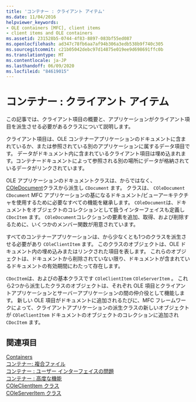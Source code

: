 ```yaml
---
title: 'コンテナー : クライアント アイテム'
ms.date: 11/04/2016
helpviewer_keywords:
- OLE containers [MFC], client items
- client items and OLE containers
ms.assetid: 231528b5-0744-4f83-8897-083bf55ed087
ms.openlocfilehash: ad347c78fb6aa7af94b306a3edb538b9f740c305
ms.sourcegitcommit: c21b05042debc97d14875e019ee9d698691ffc0b
ms.translationtype: MT
ms.contentlocale: ja-JP
ms.lasthandoff: 06/09/2020
ms.locfileid: "84619015"
---
```

# <a name="containers-client-items"></a>コンテナー : クライアント アイテム

この記事では、クライアント項目の概要と、アプリケーションがクライアント項目を派生させる必要があるクラスについて説明します。

クライアント項目は、OLE コンテナーアプリケーションのドキュメントに含まれているか、または参照されている別のアプリケーションに属するデータ項目です。 データがドキュメント内に含まれているクライアント項目は埋め込まれます。コンテナードキュメントによって参照される別の場所にデータが格納されているデータがリンクされています。

OLE アプリケーションのドキュメントクラスは、からではなく、 [COleDocument](reference/coledocument-class.md)クラスから派生し `CDocument` ます。 クラスは、 `COleDocument` `CDocument` MFC アプリケーションの基になるドキュメント/ビューアーキテクチャを使用するために必要なすべての機能を継承します。 `COleDocument`は、ドキュメントをオブジェクトのコレクションとして扱うインターフェイスも定義し `CDocItem` ます。 `COleDocument`コレクションの要素を追加、取得、および削除するために、いくつかのメンバー関数が用意されています。

すべてのコンテナーアプリケーションは、から少なくとも1つのクラスを派生させる必要があり `COleClientItem` ます。 このクラスのオブジェクトは、OLE ドキュメント内の埋め込みまたはリンクされた項目を表します。 これらのオブジェクトは、ドキュメントから削除されていない限り、ドキュメントが含まれているドキュメントの有効期間にわたって存在します。

`CDocItem`は、およびの基本クラスです `COleClientItem` `COleServerItem` 。 これら2つから派生したクラスのオブジェクトは、それぞれ OLE 項目とクライアントアプリケーションとサーバーアプリケーションの間の仲介役として機能します。 新しい OLE 項目がドキュメントに追加されるたびに、MFC フレームワークによって、クライアントアプリケーションの派生クラスの新しいオブジェクトが `COleClientItem` ドキュメントのオブジェクトのコレクションに追加され `CDocItem` ます。

## <a name="see-also"></a>関連項目

[Containers](containers.md)<br/>
[コンテナー: 複合ファイル](containers-compound-files.md)<br/>
[コンテナー : ユーザー インターフェイスの問題](containers-user-interface-issues.md)<br/>
[コンテナー : 高度な機能](containers-advanced-features.md)<br/>
[COleClientItem クラス](reference/coleclientitem-class.md)<br/>
[COleServerItem クラス](reference/coleserveritem-class.md)
